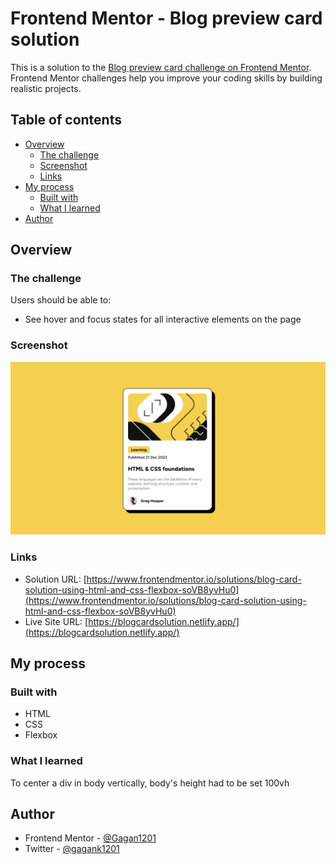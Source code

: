 # Frontend Mentor - Blog preview card solution

This is a solution to the [Blog preview card challenge on Frontend Mentor](https://www.frontendmentor.io/challenges/blog-preview-card-ckPaj01IcS). Frontend Mentor challenges help you improve your coding skills by building realistic projects. 

## Table of contents

- [Overview](#overview)
  - [The challenge](#the-challenge)
  - [Screenshot](#screenshot)
  - [Links](#links)
- [My process](#my-process)
  - [Built with](#built-with)
  - [What I learned](#what-i-learned)
- [Author](#author)

## Overview

### The challenge

Users should be able to:

- See hover and focus states for all interactive elements on the page

### Screenshot

![](./assets/images/ss.png)

### Links

- Solution URL: [https://www.frontendmentor.io/solutions/blog-card-solution-using-html-and-css-flexbox-soVB8yvHu0](https://www.frontendmentor.io/solutions/blog-card-solution-using-html-and-css-flexbox-soVB8yvHu0)
- Live Site URL: [https://blogcardsolution.netlify.app/](https://blogcardsolution.netlify.app/)

## My process

### Built with

- HTML
- CSS
- Flexbox

### What I learned

To center a div in body vertically, body's height had to be set 100vh

## Author
- Frontend Mentor - [@Gagan1201](https://www.frontendmentor.io/profile/Gagan1201)
- Twitter - [@gagank1201](https://twitter.com/gagank1201)
